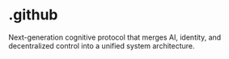 # .github
Next-generation cognitive protocol that merges AI, identity, and decentralized control into a unified system architecture.
